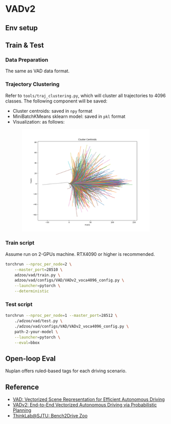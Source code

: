 # VADv2

## Env setup

## Train & Test

### Data Preparation

The same as VAD data format. 

### Trajectory Clustering

Refer to `tools/traj_clustering.py`, which will cluster all trajectories to 4096 classes. The following component will be saved:

- Cluster centroids: saved in `npy` format
- MiniBatchKMeans sklearn model: saved in `pkl` format
- Visualization: as follows: 

<p align="center">
<img src="data/traj_clusters/4096/cluster_centroids.png" alt="traj cluster" width="400">
</p>

### Train script

Assume run on 2-GPUs machine. RTX4090 or higher is recommended.

```bash
torchrun --nproc_per_node=2 \
    --master_port=28510 \
    adzoo/vad/train.py \
    adzoo/vad/configs/VAD/VADv2_voca4096_config.py \
    --launcher=pytorch \
    --deterministic
```

### Test script

```bash
torchrun --nproc_per_node=1 --master_port=28512 \
    ./adzoo/vad/test.py \
    ./adzoo/vad/configs/VAD/VADv2_voca4096_config.py \
    path-2-your-model \
    --launcher=pytorch \
    --eval=bbox
```


## Open-loop Eval

Nuplan offers ruled-based tags for each driving scenario. 


## Reference

- [VAD: Vectorized Scene Representation for Efficient Autonomous Driving](https://github.com/hustvl/VAD?tab=readme-ov-file)
- [VADv2: End-to-End Vectorized Autonomous Driving via Probabilistic Planning](https://hgao-cv.github.io/VADv2/)
- [ThinkLab@SJTU: Bench2Drive Zoo](https://github.com/Thinklab-SJTU/Bench2DriveZoo)